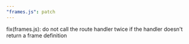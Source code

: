 ```yaml
---
"frames.js": patch
---
```


fix(frames.js): do not call the route handler twice if the handler doesn't return a frame definition
